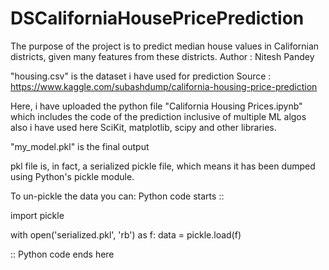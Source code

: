 # DSCaliforniaHousePricePrediction
The purpose of the project is to predict median house values in Californian districts, given many features from these districts.
Author : Nitesh Pandey

"housing.csv" is the dataset i have used for prediction 
Source : https://www.kaggle.com/subashdump/california-housing-price-prediction

Here, i have uploaded the python file "California Housing Prices.ipynb" which includes the code of the prediction inclusive of 
multiple ML algos also i have used here SciKit, matplotlib, scipy and other libraries.

"my_model.pkl" is the final output

pkl file is, in fact, a serialized pickle file, which means it has been dumped using Python's pickle module.

To un-pickle the data you can:
Python code starts ::

import pickle


with open('serialized.pkl', 'rb') as f:
    data = pickle.load(f)

:: Python code ends here
